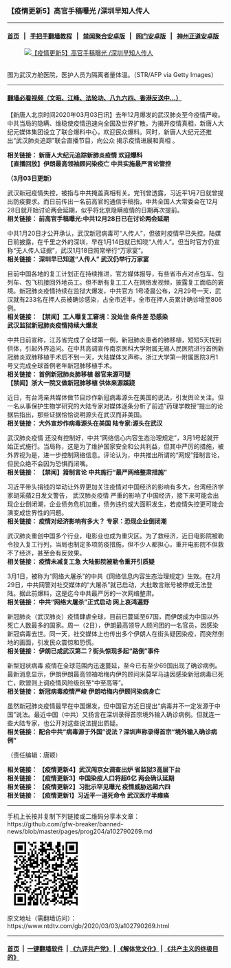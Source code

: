 ### 【疫情更新5】高官手稿曝光 /深圳早知人传人
------------------------

#### [首页](https://github.com/gfw-breaker/banned-news/blob/master/README.md) &nbsp;&nbsp;|&nbsp;&nbsp; [手把手翻墙教程](https://github.com/gfw-breaker/guides/wiki) &nbsp;&nbsp;|&nbsp;&nbsp; [禁闻聚合安卓版](https://github.com/gfw-breaker/bn-android) &nbsp;&nbsp;|&nbsp;&nbsp; [网门安卓版](https://github.com/oGate2/oGate) &nbsp;&nbsp;|&nbsp;&nbsp; [神州正道安卓版](https://github.com/SzzdOgate/update) 



<div><div class="featured_image">
 <a href="https://i.ntdtv.com/assets/uploads/2020/03/GettyImages-1201569878-800x450-1.jpg" target="_blank">
  <figure>
   <img alt="【疫情更新5】高官手稿曝光 /深圳早知人传人" src="https://i.ntdtv.com/assets/uploads/2020/03/GettyImages-1201569878-800x450-1-800x450.jpg"/>
  </figure><br/>
 </a>
 <span class="caption">
  图为武汉方舱医院，医护人员为隔离者量体温。（STR/AFP via Getty Images）
 </span>
</div>
</div><hr/>

#### [翻墙必看视频（文昭、江峰、法轮功、八九六四、香港反送中...）](https://github.com/gfw-breaker/banned-news/blob/master/pages/link3.md)

<div><div class="post_content" itemprop="articleBody">
 <p>
  【新唐人北京时间2020年03月03日讯】去年12月爆发的武汉肺炎至今疫情严峻。中共当局的隐瞒、维稳使疫情迅速向全国及世界扩散。为揭开疫情真相，新唐人大纪元媒体集团设立了联合爆料中心，欢迎民众爆料。同时，新唐人大纪元还推出“武汉肺炎追踪”联合直播节目，向公众
  <ok href="https://www.ntdtv.com/gb/揭示疫情进展和真相.htm">
   揭示疫情进展和真相
  </ok>
  。
 </p>
 <p>
  <strong>
   相关链接：
   <ok href="https://www.ntdtv.com/gb/2020/01/31/a102765941.html">
    新唐人大纪元追踪新肺炎疫情 欢迎爆料
   </ok>
  </strong>
  <br/>
  <strong>
   <ok href="https://www.ntdtv.com/gb/2020/03/02/a102789787.html">
    【直播回放】伊朗最高领袖顾问染疫亡 中共实施最严言论管控
   </ok>
  </strong>
 </p>
 <p>
  <strong>
   （3月03日更新）
  </strong>
 </p>
 <p>
  武汉新冠疫情失控，被指与中共掩盖真相有关。党刊曾透露，习近平1月7日就曾提出防疫要求。而日前传出一名前高官的通信手稿指，中共全国人大常委会在12月28日就开始讨论两会延期，似乎将北京隐瞒疫情的日期再次提前。
  <br/>
  <strong>
   相关链接：
   <ok href="https://www.ntdtv.com/gb/2020/03/02/a102790143.html">
    前高官手稿曝光:中共12月28日已在讨论两会延期
   </ok>
  </strong>
 </p>
 <p>
  中共1月20日才公开承认，武汉新冠病毒可“人传人”，但彼时疫情早已失控。陆媒日前披露，在千里之外的深圳，早在1月14日就已知晓“人传人”。但当时官方仍宣称“无人传人证据”，武汉1月18日照常举行“万家宴”。
  <br/>
  <strong>
   相关链接：
   <ok href="https://www.ntdtv.com/gb/2020/03/02/a102789976.html">
    深圳早已知道“人传人” 武汉仍举行万家宴
   </ok>
  </strong>
 </p>
 <p>
  目前中国各地的复工计划正在持续推进，官方媒体报导，有些省市点对点包车、包列车、包飞机接回外地员工。但不断有复工工人在网络发视频，披露复工面临的窘境。新冠肺炎疫情持续在监狱大爆发，中共官方 1号凌晨公布，2月29号一天，武汉就有233名在押人员被确诊感染，占全市近半，全市在押人员累计确诊增至806例。
  <br/>
  <strong>
   相关链接：
   <ok href="https://www.ntdtv.com/gb/2020/03/02/a102790110.html">
    【禁闻】工人曝复工窘境：没处住 条件差 恐感染
   </ok>
   <br/>
   <ok href="https://www.ntdtv.com/gb/2020/03/02/a102789822.html">
    武汉监狱新冠肺炎疫情持续大爆发
   </ok>
  </strong>
 </p>
 <p>
  中共日前宣称，江苏省完成了全球第一例，新冠肺炎患者的肺移植，短短5天找到供体，引起外界追问。在中共高调宣传南京医科大学附属无锡人民医院进行首例新冠肺炎双肺移植手术后不到一天，大陆媒体又声称，浙江大学第一附属医院3月1号又完成全球首例老年新冠肺移植手术。
  <br/>
  <strong>
   相关链接：
   <ok href="https://www.ntdtv.com/gb/2020/03/02/a102790196.html">
    首例新冠肺炎肺移植 器官来源可疑
   </ok>
   <br/>
   <ok href="https://www.ntdtv.com/gb/2020/03/02/a102790220.html">
    【禁闻】浙大一院又做新冠肺移植 供体来源蹊跷
   </ok>
  </strong>
 </p>
 <p>
  近日，有台湾亲共媒体做节目炒作新冠病毒源头在美国的说法，引发舆论关注。但一名从事保护生物学研究的大陆专家对媒体逐条分析了前述“药理学教授”提出的论据后指出，那些证据恰恰说明源头在武汉而非美国。
  <br/>
  <strong>
   相关链接：
   <ok href="https://www.ntdtv.com/gb/2020/03/02/a102790055.html">
    大外宣炒作病毒源头在美国 陆专家:源头在武汉
   </ok>
  </strong>
 </p>
 <p>
  <ok href="https://www.ntdtv.com/gb/442749.htm">
   武汉肺炎疫情
  </ok>
  还没有控制好，中共“网络信心内容生态治理规定”，3月1号起就开始正式施行。当局称，这是为了维护国家安全和公共利益，但其中严厉的措施，被外界视为是，进一步控制网络信息。评论认为，中共推出所谓的“网规”箝制言论，但民众绝不会因为恐惧而闭嘴。
  <br/>
  <strong>
   相关链接：
   <ok href="https://www.ntdtv.com/gb/2020/03/02/a102790141.html">
    【禁闻】箝制言论 中共施行“最严网络整肃措施”
   </ok>
  </strong>
 </p>
 <p>
  习近平带头捐钱的举动让外界更加关注疫情对中国经济的影响有多大，台湾经济学家胡采蘋2日发文警告，
  <ok href="https://www.ntdtv.com/gb/442749.htm">
   武汉肺炎疫情
  </ok>
  严重的影响了中国经济，接下来可能会出现企业倒闭潮，企业债务危机加重，债务违约或大面积发生，若疫情失控更可能会演变成世界性的问题。
  <br/>
  <strong>
   相关链接：
   <ok href="https://www.ntdtv.com/gb/2020/03/02/a102790206.html">
    疫情对经济影响有多大？ 专家：恐现企业倒闭潮
   </ok>
  </strong>
 </p>
 <p>
  武汉肺炎重创中国多个行业，电影业也成为重灾区。为了救经济，近日电影院被勒令投入复工行列，当局也制定多项防疫措施，但不少人都担心，重开电影院不但救不了经济，甚至会有反效果。
  <br/>
  <strong>
   相关链接：
   <ok href="https://www.ntdtv.com/gb/2020/03/02/a102789979.html">
    疫情未减复工急 大陆影院被勒令重开引质疑
   </ok>
  </strong>
 </p>
 <p>
  3月1日，被称为“网络大屠杀”的中共《网络信息内容生态治理规定》生效。在2月29日，中共网警对社交媒体的“大屠杀”就已启动，大批敢言账号被停或无法登陆。据此前爆料，这是迄今中共最严厉的一次网络整肃。
  <br/>
  <strong>
   相关链接：
   <ok href="https://www.ntdtv.com/gb/2020/02/25/a102785408.html">
    中共“网络大屠杀”正式启动 网上哀鸿遍野
   </ok>
  </strong>
 </p>
 <p>
  新冠肺炎（武汉肺炎）疫情肆虐全球，目前已蔓延至67国，而伊朗成为中国以外死亡人数最多的国家。周一（2日），伊朗最高领导人顾问团的一名官员，因感染新冠病毒去世。同一天，社交媒体上也传出多个伊朗人在街头疑因染疫，而突然倒地的画面，引发民众震惊和恐慌。
  <br/>
  <strong>
   相关链接：
   <ok href="https://www.ntdtv.com/gb/2020/03/02/a102790042.html">
    伊朗已成武汉第二？街头惊现多起“路倒”事件
   </ok>
  </strong>
 </p>
 <p>
  <ok href="https://www.ntdtv.com/gb/新型冠状病毒.htm">
   新型冠状病毒
  </ok>
  疫情在全球范围内迅速蔓延，至今已有至少69国出现了确诊病例。最新消息显示，伊朗伊朗最高领袖哈梅内伊的顾问米莫罕马迪因感染新冠病毒已死亡，欧盟则上调疫情风险级别至“中至高等”。
  <br/>
  <strong>
   相关链接：
   <ok href="https://www.ntdtv.com/gb/2020/03/02/a102790109.html">
    新冠病毒疫情严峻 伊朗哈梅内伊顾问染病身亡
   </ok>
  </strong>
 </p>
 <p>
  虽然新冠肺炎疫情最早在中国爆发，但中国官方近日提出“病毒并不一定发源于中国”说法。最近中国（中共）又扬言在深圳录得首宗境外输入确诊病例。但就连一些大陆专家，也公开对这些说法提出质疑。
  <br/>
  <strong>
   相关链接：
   <ok href="https://www.ntdtv.com/gb/2020/03/02/a102790056.html">
    配合中共“病毒源于外国”说法？深圳声称录得首宗“境外输入确诊病例”
   </ok>
  </strong>
 </p>
 <p>
  （责任编辑：唐颖）
 </p>
 <p>
  <strong>
   相关链接：
   <ok href="https://www.ntdtv.com/gb/2020/02/25/a102784833.html">
    【疫情更新4】武汉闯京女调查出炉 省监狱3高层下台
   </ok>
   <br/>
   相关链接：
   <ok href="https://www.ntdtv.com/gb/2020/02/17/a102778761.html">
    【疫情更新3】中国染疫人口将超6亿 两会确认延期
   </ok>
   <br/>
   相关链接：
   <ok href="https://www.ntdtv.com/gb/2020/02/12/a102775451.html">
    【疫情更新2】习批示罕见曝光 疫情威胁远超六四
   </ok>
   <br/>
   相关链接：
   <ok href="https://www.ntdtv.com/gb/2020/01/21/a102757185.html">
    【疫情更新1】习近平一道死命令 武汉医疗半瘫痪
   </ok>
  </strong>
 </p>
 <div class="single_ad">
 </div>
</div>
</div>
<hr/>
手机上长按并复制下列链接或二维码分享本文章：<br/>
https://github.com/gfw-breaker/banned-news/blob/master/pages/prog204/a102790269.md <br/>
<a href='https://github.com/gfw-breaker/banned-news/blob/master/pages/prog204/a102790269.md'><img src='https://github.com/gfw-breaker/banned-news/blob/master/pages/prog204/a102790269.md.png'/></a> <br/>
原文地址（需翻墙访问）：https://www.ntdtv.com/gb/2020/03/03/a102790269.html


------------------------
#### [首页](https://github.com/gfw-breaker/banned-news/blob/master/README.md) &nbsp;|&nbsp; [一键翻墙软件](https://github.com/gfw-breaker/nogfw/blob/master/README.md) &nbsp;| [《九评共产党》](https://github.com/gfw-breaker/9ping.md/blob/master/README.md#九评之一评共产党是什么) | [《解体党文化》](https://github.com/gfw-breaker/jtdwh.md/blob/master/README.md) | [《共产主义的终极目的》](https://github.com/gfw-breaker/gczydzjmd.md/blob/master/README.md)


<img src='http://gfw-breaker.win/banned-news/pages/prog204/a102790269.md' width='0px' height='0px'/>